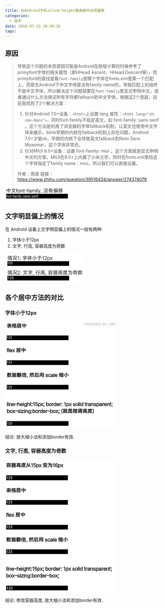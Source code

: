 ```yaml
---
title: 在Android手机上line-height垂直居中出现偏离
categories:
  - 技术
date: 2018-07-23 10:38:35
tags:
---
```


## 原因

> 导致这个问题的本质原因可能是Android在排版计算的时候参考了primyfont字体的相关属性（即HHead Ascent、HHead Descent等），而primyfont的查找是看`font-family`里哪个字体在fonts.xml里第一个匹配上，而原生Android下中文字体是没有family name的，导致匹配上的始终不是中文字体，所以解决这个问题就要在`font-family`里显式申明中文，或者通过什么方法保证所有字符都fallback到中文字体。根据这2个思路，目前我找到了2个解决方案：
> 1. 针对Android 7.0+设备：`<html>`上设置 lang 属性：`<html lang="zh-cmn-Hans">`，同时font-family不指定英文，如 font-family: sans-serif 。这个方法是利用了浏览器的字体fallback机制，让英文也使用中文字体来展示，blink早期的内核在fallback机制上存在问题，Android 7.0+才能ok，早期的内核下会导致英文fallback到Noto Sans Myanmar，这个字体非常丑。
> 2. 针对MIUI 8.0+设备：设置 font-family: miui 。这个方案就是显式申明中文的方案，MIUI在8.0+上内置了小米兰亭，同时在fonts.xml里给这个字体指定了family name：miui，所以我们可以直接设置。
> 
> 作者：周祺
链接：https://www.zhihu.com/question/39516424/answer/274374076

![normal](在Android手机上line-height垂直居中出现偏离/normal.png)

## 文字明显偏上的情况
在 Android 设备上文字明显偏上的情况一般有两种:
1. 字体小于12px
2. 文字, 行高, 容器高度为奇数

![question](在Android手机上line-height垂直居中出现偏离/question.png)

## 各个居中方法的对比

### 字体小于12px

![answer1](在Android手机上line-height垂直居中出现偏离/answer1.png)

结论: 放大缩小法和添加border有效.

### 文字, 行高, 容器高度为奇数

![answer2](在Android手机上line-height垂直居中出现偏离/answer2.png)

结论: 修改容器高度, 放大缩小法和添加border有效.






